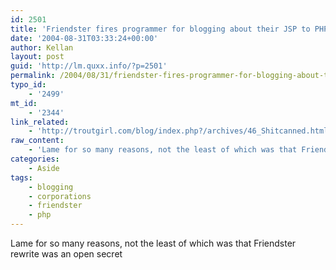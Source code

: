 ```yaml
---
id: 2501
title: 'Friendster fires programmer for blogging about their JSP to PHP conversion'
date: '2004-08-31T03:33:24+00:00'
author: Kellan
layout: post
guid: 'http://lm.quxx.info/?p=2501'
permalink: /2004/08/31/friendster-fires-programmer-for-blogging-about-their-jsp-to-php-conversion/
typo_id:
    - '2499'
mt_id:
    - '2344'
link_related:
    - 'http://troutgirl.com/blog/index.php?/archives/46_Shitcanned.html'
raw_content:
    - 'Lame for so many reasons, not the least of which was that Friendster rewrite was an open secret'
categories:
    - Aside
tags:
    - blogging
    - corporations
    - friendster
    - php
---
```


Lame for so many reasons, not the least of which was that Friendster rewrite was an open secret